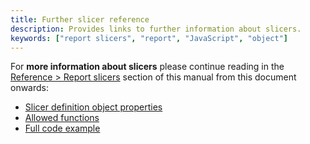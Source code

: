 ```yaml
---
title: Further slicer reference
description: Provides links to further information about slicers.
keywords: ["report slicers", "report", "JavaScript", "object"]
---
```


For **more information about slicers** please continue reading in the [Reference > Report slicers](../../../../reference/report-slicers/object-properties) section of this manual from this document onwards:
- [Slicer definition object properties](../../../../reference/report-slicers/object-properties)
- [Allowed functions](../../../../reference/report-slicers/allowed-functions)
- [Full code example](../../../../reference/report-slicers/full-example)
